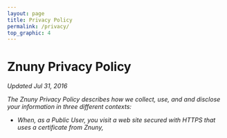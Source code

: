 ```yaml
---
layout: page
title: Privacy Policy
permalink: /privacy/
top_graphic: 4
---
```


# Znuny Privacy Policy

<em>Updated Jul 31, 2016<em>

The Znuny Privacy Policy describes how we collect, use, and and disclose your information in three different contexts:

* When, as a Public User, you visit a web site secured with HTTPS that uses a certificate from Znuny,

